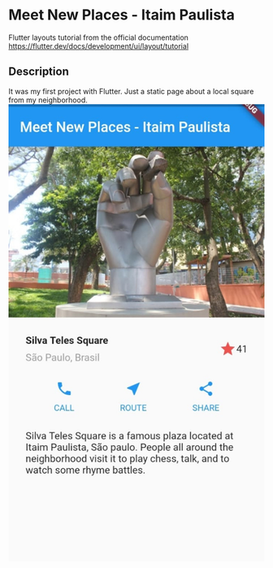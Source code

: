 # Meet New Places - Itaim Paulista

Flutter layouts tutorial from the official documentation
https://flutter.dev/docs/development/ui/layout/tutorial

## Description

It was my first project with Flutter. Just a static page about a local square from my neighborhood.<br>
![Project screenshot](./repo/screenshot_1.jpeg)
